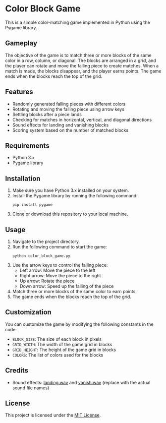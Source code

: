 # Color Block Game

This is a simple color-matching game implemented in Python using the Pygame library.

## Gameplay

The objective of the game is to match three or more blocks of the same color in a row, column, or diagonal. The blocks are arranged in a grid, and the player can rotate and move the falling piece to create matches. When a match is made, the blocks disappear, and the player earns points. The game ends when the blocks reach the top of the grid.

## Features

- Randomly generated falling pieces with different colors
- Rotating and moving the falling piece using arrow keys
- Settling blocks after a piece lands
- Checking for matches in horizontal, vertical, and diagonal directions
- Sound effects for landing and vanishing blocks
- Scoring system based on the number of matched blocks

## Requirements

- Python 3.x
- Pygame library

## Installation

1. Make sure you have Python 3.x installed on your system.
2. Install the Pygame library by running the following command:
   ```
   pip install pygame
   ```
3. Clone or download this repository to your local machine.

## Usage

1. Navigate to the project directory.
2. Run the following command to start the game:
   ```
   python color_block_game.py
   ```
3. Use the arrow keys to control the falling piece:
   - Left arrow: Move the piece to the left
   - Right arrow: Move the piece to the right
   - Up arrow: Rotate the piece
   - Down arrow: Speed up the falling of the piece
4. Match three or more blocks of the same color to earn points.
5. The game ends when the blocks reach the top of the grid.

## Customization

You can customize the game by modifying the following constants in the code:

- `BLOCK_SIZE`: The size of each block in pixels
- `GRID_WIDTH`: The width of the game grid in blocks
- `GRID_HEIGHT`: The height of the game grid in blocks
- `COLORS`: The list of colors used for the blocks

## Credits

- Sound effects: [landing.wav](landing.wav) and [vanish.wav](vanish.wav) (replace with the actual sound file names)

## License

This project is licensed under the [MIT License](LICENSE).